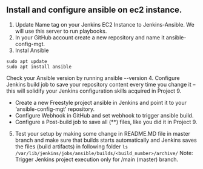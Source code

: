 ## Install and configure ansible on ec2 instance.
1. Update Name tag on your Jenkins EC2 Instance to Jenkins-Ansible. We will use this server to run playbooks.
2. In your GitHub account create a new repository and name it ansible-config-mgt.
3. Instal Ansible
  ``` 
sudo apt update
sudo apt install ansible
```
Check your Ansible version by running ansible --version
4. Configure Jenkins build job to save your repository content every time you change it – this will solidify your Jenkins configuration skills acquired in Project 9.
- Create a new Freestyle project ansible in Jenkins and point it to your ‘ansible-config-mgt’ repository.
- Configure Webhook in GitHub and set webhook to trigger ansible build.
- Configure a Post-build job to save all (**) files, like you did it in Project 9.
5. Test your setup by making some change in README.MD file in master branch and make sure that builds starts automatically and Jenkins saves the files (build artifacts) in following folder
``` ls /var/lib/jenkins/jobs/ansible/builds/<build_number>/archive/ ```
Note: Trigger Jenkins project execution only for /main (master) branch.





